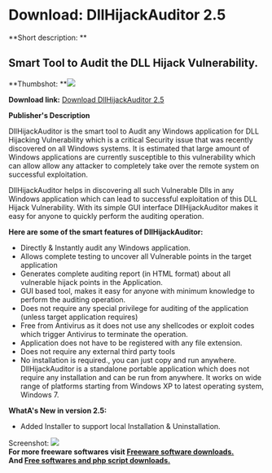 # Download: DllHijackAuditor 2.5

**Short description: **

## Smart Tool to Audit the DLL Hijack Vulnerability.

  
**Thumbshot: **![](http://www.freewarefiles.com/screenshot/dllhijackaudit.jpg)   
  
**Download link:** [Download DllHijackAuditor 2.5](http://freesoftwares.boysofts.com/DllHijackAuditor_program_59743.html)  
  

**Publisher's Description**  
  

DllHijackAuditor is the smart tool to Audit any Windows application for DLL
Hijacking Vulnerability which is a critical Security issue that was recently
discovered on all Windows systems. It is estimated that large amount of
Windows applications are currently susceptible to this vulnerability which can
allow allow any attacker to completely take over the remote system on
successful exploitation.

DllHijackAuditor helps in discovering all such Vulnerable Dlls in any Windows
application which can lead to successful exploitation of this DLL Hijack
Vulnerability. With its simple GUI interface DllHijackAuditor makes it easy
for anyone to quickly perform the auditing operation.

**Here are some of the smart features of DllHijackAuditor:**

  * Directly & Instantly audit any Windows application. 
  * Allows complete testing to uncover all Vulnerable points in the target application 
  * Generates complete auditing report (in HTML format) about all vulnerable hijack points in the Application. 
  * GUI based tool, makes it easy for anyone with minimum knowledge to perform the auditing operation. 
  * Does not require any special privilege for auditing of the application (unless target application requires) 
  * Free from Antivirus as it does not use any shellcodes or exploit codes which trigger Antivirus to terminate the operation. 
  * Application does not have to be registered with any file extension. 
  * Does not require any external third party tools 
  * No installation is required., you can just copy and run anywhere. 
DllHijackAuditor is a standalone portable application which does not require
any installation and can be run from anywhere. It works on wide range of
platforms starting from Windows XP to latest operating system, Windows 7.

**WhatA's New in version 2.5:**

  * Added Installer to support local Installation & Uninstallation. 

  
  
Screenshot: ![](http://www.freewarefiles.com/screenshot/dllhijackaudit.jpg)  
**For more freeware softwares visit [Freeware software downloads.](http://freesoftwares.boysofts.com/)**   
**And [Free softwares and php script downloads.](http://www.boysofts.com/)**


